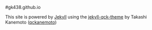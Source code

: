 #gk438.github.io

This site is powered by <a href="http://jekyllrb.com/">Jekyll</a> using the <a href="https://github.com/qckanemoto/jekyll-qck-theme">jekyll-qck-theme</a> by Takashi Kanemoto (<a href="https://github.com/qckanemoto">qckanemoto</a>)
